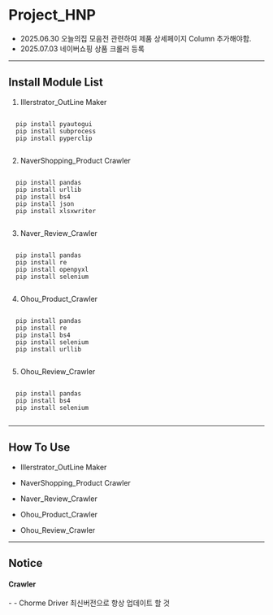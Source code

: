 # Project_HNP

- 2025.06.30 오늘의집 모음전 관련하여 제품 상세페이지 Column 추가해야함.
- 2025.07.03 네이버쇼핑 상품 크롤러 등록

-----

## Install Module List
1. Illerstrator_OutLine Maker
<pre><code>
  pip install pyautogui
  pip install subprocess
  pip install pyperclip
  </code></pre>

2. NaverShopping_Product Crawler
<pre><code>
  pip install pandas
  pip install urllib
  pip install bs4
  pip install json
  pip install xlsxwriter
  </code></pre>

3. Naver_Review_Crawler
<pre><code>
  pip install pandas
  pip install re
  pip install openpyxl
  pip install selenium
  </code></pre>

4. Ohou_Product_Crawler
<pre><code>
  pip install pandas
  pip install re
  pip install bs4
  pip install selenium
  pip install urllib
  </code></pre>

5. Ohou_Review_Crawler
<pre><code>
  pip install pandas
  pip install bs4
  pip install selenium
  </code></pre>

-----

## How To Use
- Illerstrator_OutLine Maker

- NaverShopping_Product Crawler

- Naver_Review_Crawler

- Ohou_Product_Crawler

- Ohou_Review_Crawler

-----

## Notice
<H4>Crawler</H4>
- 
- Chorme Driver 최신버전으로 항상 업데이트 할 것
